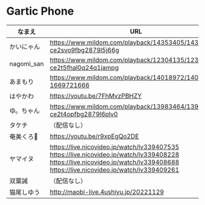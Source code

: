 # Gartic Phone

|なまえ|URL|
|---|---|
|かいにゃん|<https://www.mildom.com/playback/14353405/14353405-ce2svo9fbg2879l5j66g>|
|nagomi_san|<https://www.mildom.com/playback/12304135/12304135-ce2t5fhal0q24q1jampg>|
|あまもり|<https://www.mildom.com/playback/14018972/14018972-1669721666>|
|はやかわ|<https://youtu.be/7FhMvzPBHZY>|
|ゆ。ちゃん|<https://www.mildom.com/playback/13983464/13983464-ce2t4opfbg2879l6plv0>|
|タケチ|（配信なし）|
|奄美くろ🥕|<https://youtu.be/r9xpEgQo2DE>|
|ヤマイヌ|<https://live.nicovideo.jp/watch/lv339407535><br><https://live.nicovideo.jp/watch/lv339408228><br><https://live.nicovideo.jp/watch/lv339408688><br><https://live.nicovideo.jp/watch/lv339409261>|
|双葉誡|（配信なし）|
|猫尾しゆう|<http://maobi-live.4ushiyu.jp/20221129>|
